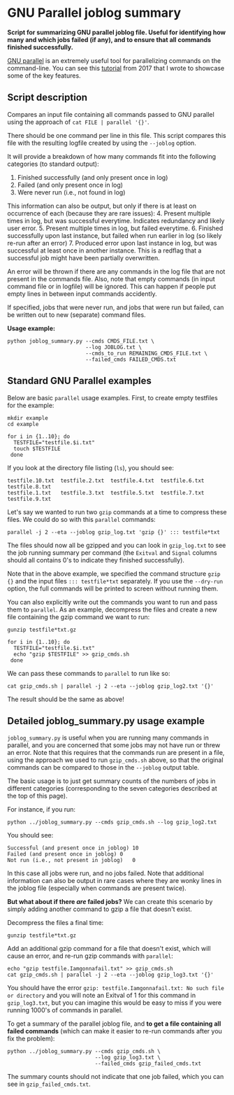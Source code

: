 # GNU Parallel joblog summary

**Script for summarizing GNU parallel joblog file. Useful for identifying how many and which jobs failed (if any), and to ensure that all commands finished successfully.**

[GNU parallel](https://git.savannah.gnu.org/cgit/parallel.git) is an extremely useful tool for parallelizing commands on the command-line. You can see this [tutorial](https://github.com/LangilleLab/microbiome_helper/wiki/Quick-Introduction-to-GNU-Parallel) from 2017 that I wrote to showcase some of the key features.

## Script description

Compares an input file containing all commands passed to GNU parallel using the approach of `cat FILE | parallel '{}'`.

There should be one command per line in this file. This script compares this file with the resulting logfile created by using the `--joblog` option.

It will provide a breakdown of how many commands fit into the following categories (to standard output):
1. Finished successfully (and only present once in log)
2. Failed (and only present once in log)
3. Were never run (i.e., not found in log)

This information can also be output, but only if there is at least on occurrence of each (because they are rare issues):
4. Present multiple times in log, but was successful everytime. Indicates redundancy and likely user error.
5. Present multiple times in log, but failed everytime.
6. Finished successfully upon last instance, but failed when run earlier in log (so likely re-run after an error)
7. Produced error upon last instance in log, but was successful at least once in another instance. This is a redflag that a successful job might have been partially overwritten.

An error will be thrown if there are any commands in the log file that are not present in the commands file. Also, note that empty commands (in input command file or in logfile) will be ignored. This can happen if people put empty lines in between input commands accidently.
 
If specified, jobs that were never run, and jobs that were run but failed, can be written out to new (separate) command files.

**Usage example:**

```
python joblog_summary.py --cmds CMDS_FILE.txt \
                         --log JOBLOG.txt \
                         --cmds_to_run REMAINING_CMDS_FILE.txt \
                         --failed_cmds FAILED_CMDS.txt
```

## Standard GNU Parallel examples

Below are basic `parallel` usage examples. First, to create empty testfiles for the example:

```
mkdir example
cd example

for i in {1..10}; do
  TESTFILE="testfile.$i.txt"
  touch $TESTFILE
 done
```

If you look at the directory file listing (`ls`), you should see:
```
testfile.10.txt  testfile.2.txt  testfile.4.txt  testfile.6.txt  testfile.8.txt
testfile.1.txt   testfile.3.txt  testfile.5.txt  testfile.7.txt  testfile.9.txt
```

Let's say we wanted to run two `gzip` commands at a time to compress these files. We could do so with this `parallel` commands:

```
parallel -j 2 --eta --joblog gzip_log.txt 'gzip {}' ::: testfile*txt
```

The files should now all be gzipped and you can look in `gzip_log.txt` to see the job running summary per command (the `Exitval` and `Signal` columns should all contains 0's to indicate they finished successfully).

Note that in the above example, we specified the command structure `gzip {}` and the input files `::: testfile*txt` separately. If you use the `--dry-run` option, the full commands will be printed to screen without running them.

You can also explicitly write out the commands you want to run and pass them to `parallel`. As an example, decompress the files and create a new file containing the gzip command we want to run:
```
gunzip testfile*txt.gz

for i in {1..10}; do
  TESTFILE="testfile.$i.txt"
  echo "gzip $TESTFILE" >> gzip_cmds.sh
 done
```

We can pass these commands to `parallel` to run like so:
```
cat gzip_cmds.sh | parallel -j 2 --eta --joblog gzip_log2.txt '{}'
```

The result should be the same as above!


## Detailed joblog_summary.py usage example

`joblog_summary.py` is useful when you are running many commands in parallel, and you are concerned that some jobs may not have run or threw an error. Note that this requires that the commands run are present in a file, using the approach we used to run `gzip_cmds.sh` above, so that the original commands can be compared to those in the `--joblog` output table.

The basic usage is to just get summary counts of the numbers of jobs in different categories (corresponding to the seven categories described at the top of this page).

For instance, if you run:
```
python ../joblog_summary.py --cmds gzip_cmds.sh --log gzip_log2.txt
```

You should see:
```
Successful (and present once in joblog)	10
Failed (and present once in joblog)	0
Not run (i.e., not present in joblog)	0
```

In this case all jobs were run, and no jobs failed. Note that additional information can also be output in rare cases where they are wonky lines in the joblog file (especially when commands are present twice).

**But what about if there _are_ failed jobs?** We can create this scenario by simply adding another command to gzip a file that doesn't exist.

Decompress the files a final time:
```
gunzip testfile*txt.gz
```

Add an additional gzip command for a file that doesn't exist, which will cause an error, and re-run gzip commands with `parallel`:
```
echo "gzip testfile.Iamgonnafail.txt" >> gzip_cmds.sh
cat gzip_cmds.sh | parallel -j 2 --eta --joblog gzip_log3.txt '{}'
```
You should have the error `gzip: testfile.Iamgonnafail.txt: No such file or directory` and you will note an Exitval of 1 for this command in `gzip_log3.txt`, but you can imagine this would be easy to miss if you were running 1000's of commands in parallel.

To get a summary of the parallel joblog file, and **to get a file containing all failed commands** (which can make it easier to re-run commands after you fix the problem):
```
python ../joblog_summary.py --cmds gzip_cmds.sh \
                            --log gzip_log3.txt \
                            --failed_cmds gzip_failed_cmds.txt
```

The summary counts should not indicate that one job failed, which you can see in `gzip_failed_cmds.txt`.
